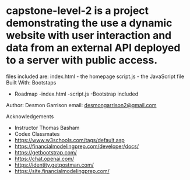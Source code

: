 # capstone-level-2 is a project demonstrating the use a dynamic website with user interaction and data from an external API deployed to a server with public access.

[demo]: https://github.com/DesG01211517/capstone-level-2.git

files included are:
    index.html - the homepage
    script.js - the JavaScript file
    Built With:  Bootstaps

- Roadmap
 -index.html
 -script.js
 -Bootstrap included

Author: Desmon Garrison email: desmongarrison2@gmail.com

Acknowledgements
- Instructor Thomas Basham
- Codex Classmates
- https://www.w3schools.com/tags/default.asp
- https://financialmodelingprep.com/developer/docs/
- https://getbootstrap.com/
- https://chat.openai.com/
- https://identity.getpostman.com/
- https://site.financialmodelingprep.com/
